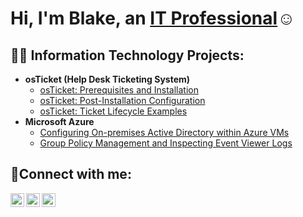 <h1>Hi, I'm Blake, an <a href="https://linkedin.com/in/Josh">IT Professional</a>☺</h1>

<h2>👨‍💻 Information Technology Projects:</h2>

- <b>osTicket (Help Desk Ticketing System)</b>
  - [osTicket: Prerequisites and Installation](https://github.com/blake122096/osticket-prereqs)
  - [osTicket: Post-Installation Configuration](https://github.com/blake122096/post-install-config)
  - [osTicket: Ticket Lifecycle Examples](https://github.com/blake122096/ticket-lifecycle/tree/main)
- <b>Microsoft Azure</b>
  - [Configuring On-premises Active Directory within Azure VMs](https://github.com/blake122096/configure-ad)
  - [Group Policy Management and Inspecting Event Viewer Logs ](https://github.com/blake122096/gpm-eventvwr)

<h2>🤳Connect with me:</h2>

[<img align="left" alt="Josh | Twitter" width="22px" src="https://cdn.jsdelivr.net/npm/simple-icons@v3/icons/twitter.svg" />][twitter]
[<img align="left" alt="Josh | LinkedIn" width="22px" src="https://cdn.jsdelivr.net/npm/simple-icons@v3/icons/linkedin.svg" />][linkedin]
[<img align="left" alt="Josh | Instagram" width="22px" src="https://cdn.jsdelivr.net/npm/simple-icons@v3/icons/instagram.svg" />][instagram]

[twitter]: https://twitter.com/Josh
[instagram]: https://www.instagram.com/Josh
[linkedin]: https://linkedin.com/in/Josh
